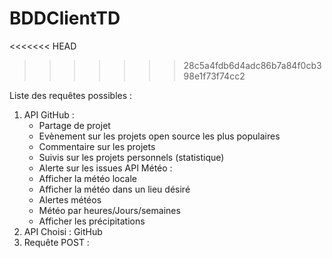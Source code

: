 # BDDClientTD 
<<<<<<< HEAD
>>>>>>> 28c5a4fdb6d4adc86b7a84f0cb398e1f73f74cc2

Liste des requêtes possibles :
1) API GitHub :
    - Partage de projet
    - Evènement sur les projets open source les plus populaires
    - Commentaire sur les projets
    - Suivis sur les projets personnels (statistique)
    - Alerte sur les issues
API Météo :
    - Afficher la météo locale
    - Afficher la météo dans un lieu désiré
    - Alertes météos
    - Météo par heures/Jours/semaines
    - Afficher les précipitations
2) API Choisi : GitHub
3) Requête POST :